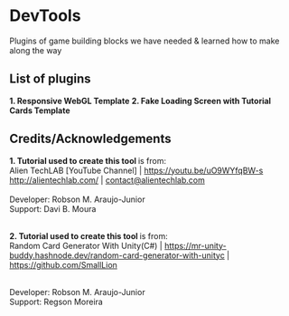 # DevTools
Plugins of game building blocks we have needed &amp; learned how to make along the way

## List of plugins

<b>1. Responsive WebGL Template</b>
<b>2. Fake Loading Screen with Tutorial Cards Template</b>

## Credits/Acknowledgements

<b>1. Tutorial used to create this tool </b> is from: <br>
Alien TechLAB [YouTube Channel] | https://youtu.be/uO9WYfqBW-s <br> http://alientechlab.com/ | contact@alientechlab.com <br><br>
   Developer: Robson M. Araujo-Junior<br>
   Support: Davi B. Moura<br><br> 
   
<b>2. Tutorial used to create this tool </b> is from: <br>
Random Card Generator With Unity(C#) | https://mr-unity-buddy.hashnode.dev/random-card-generator-with-unityc | https://github.com/SmallLion <br><br>
   
   Developer: Robson M. Araujo-Junior<br>
   Support: Regson Moreira<br><br>
